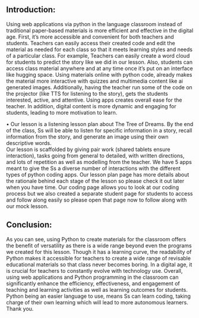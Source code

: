 ## Introduction:

Using web applications via python in the language classroom instead of traditional paper-based materials is more efficient and effective in the digital age. First, it’s more accessible and convenient for both teachers and students. Teachers can easily access their created code and edit the material as needed for each class so that it meets learning styles and needs of a particular class. For example, Teachers can easily create a word cloud for students to predict the story like we did in our lesson. Also, students can access class material anywhere and at any time once it’s put on an interface like hugging space. Using materials online with python code, already makes the material more interactive with quizzes and multimedia content like ai generated images. Additionally, having the teacher run some of the code on the projector (like TTS for listening to the story), gets the students interested, active, and attentive. Using apps creates overall ease for the teacher. In addition, digital content is more dynamic and engaging for students, leading to more motivation to learn. 

•	Our lesson is a listening lesson plan about The Tree of Dreams. By the end of the class, Ss will be able to listen for specific information in a story, recall information from the story, and generate an image using their own descriptive words. 
<br>Our lesson is scaffolded by giving pair work (shared  tablets ensure interaction), tasks going from general to detailed, with written directions, and lots of repetition as well as modelling from the teacher. We have 5 apps meant to give the Ss a diverse number of interactions with the different types of python coding apps. Our lesson plan page has more details about the rationale behind each stage of the lesson so please check it out later when you have time. Our coding page allows you to look at our coding process but we also created a separate student page for students to access and follow along easily so please open that page now to follow along with our mock lesson.

## Conclusion: 

As you can see, using Python to create materials for the classroom offers the benefit of versatility as there is a wide range beyond even the programs we created for this lesson. Though it has a learning curve, the readability of Python makes it accessible for teachers to create a wide range of revisable educational materials so that class never becomes boring. In a digital age, it is crucial for teachers to constantly evolve with technology use. Overall, using web applications and Python programming in the classroom can significantly enhance the efficiency, effectiveness, and engagement of teaching and learning activities as well as learning outcomes for students. Python being an easier language to use, means Ss can learn coding, taking charge of their own learning which will lead to more autonomous learners. Thank you.
